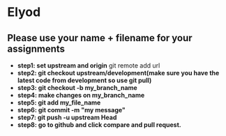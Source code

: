 # Elyod 
## Please use your name + filename for your assignments

- **step1: set upstream and origin** git remote add url
- **step2: git checkout upstream/development(make sure you have the latest code from development so use git pull)**
- **step3: git checkout -b my_branch_name**
- **step4: make changes on my_branch_name**
- **step5: git add my_file_name**
- **step6: git commit -m "my message"**
- **step7: git push -u upstream Head**
- **step8: go to github and click compare and pull request.**


